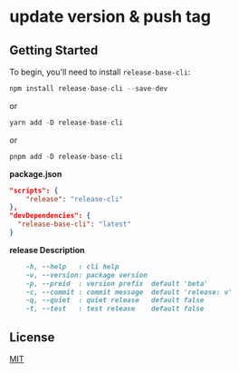 # update version & push tag

## Getting Started

To begin, you'll need to install `release-base-cli`:

```js
npm install release-base-cli --save-dev
```

or

```js
yarn add -D release-base-cli
```

or

```js
pnpm add -D release-base-cli
```

**package.json**

```json
"scripts": {
    "release": "release-cli"
},
"devDependencies": {
  "release-base-cli": "latest"
}
```

**release Description**

```markdown
    -h, --help   : cli help
    -v, --version: package version
    -p, --preid  : version prefix  default 'beta'
    -c, --commit : commit message  default 'release: v'
    -q, --quiet  : quiet release   default false
    -t, --test   : test release    default false
```

## License

[MIT](./LICENSE)
